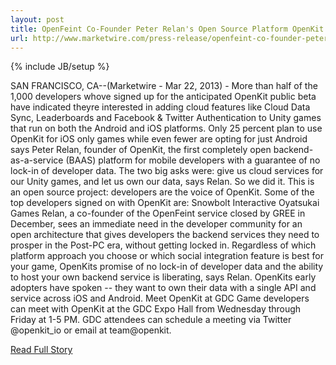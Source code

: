 ---layout: posttitle: OpenFeint Co-Founder Peter Relan's Open Source Platform OpenKit to Unveil Version 1.0 Product at GDC: Cloud Based Back-End for Unity Cross Platform Gamesurl: http://www.marketwire.com/press-release/openfeint-co-founder-peter-relans-open-source-platform-openkit-unveil-version-10-product-1771185.htm---{% include JB/setup %}<p>  SAN FRANCISCO, CA--(Marketwire - Mar 22, 2013) -  More than half of the 1,000 developers whove signed up for the anticipated OpenKit public beta have indicated theyre interested in adding cloud features like Cloud Data Sync, Leaderboards and Facebook & Twitter Authentication to Unity games that run on both the Android and iOS platforms.  Only 25 percent plan to use OpenKit for iOS only games while even fewer are opting for just Android says Peter Relan, founder of OpenKit, the first completely open backend-as-a-service (BAAS) platform for mobile developers with a guarantee of no lock-in of developer data.  The two big asks were: give us cloud services for our Unity games, and let us own our data, says Relan.  So we did it.  This is an open source project: developers are the voice of OpenKit.  Some of the top developers signed on with OpenKit are:
         Snowbolt Interactive
         Oyatsukai Games
         Relan, a co-founder of the OpenFeint service closed by GREE in December, sees an immediate need in the developer community for an open architecture that gives developers the backend services they need to prosper in the Post-PC era, without getting locked in.  Regardless of which platform approach you choose or which social integration feature is best for your game, OpenKits promise of no lock-in of developer data and the ability to host your own backend service is liberating, says Relan.  OpenKits early adopters have spoken -- they want to own their data with a single API and service across iOS and Android.  Meet OpenKit at GDC
         Game developers can meet with OpenKit at the GDC Expo Hall from Wednesday through Friday at 1-5 PM.  GDC attendees can schedule a meeting via Twitter @openkit_io or email at team@openkit.<br /><p><a href="http://www.marketwire.com/press-release/openfeint-co-founder-peter-relans-open-source-platform-openkit-unveil-version-10-product-1771185.htm">Read Full Story</a></p>